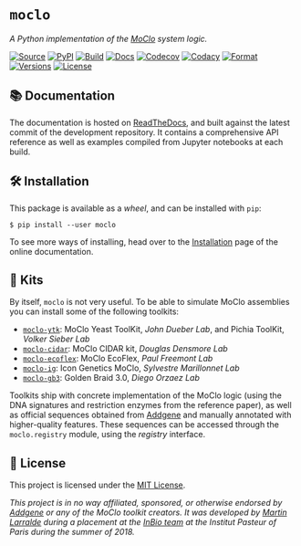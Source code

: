 # `moclo`

*A Python implementation of the [MoClo](https://www.addgene.org/cloning/moclo/) system logic.*

[![Source](https://img.shields.io/badge/source-GitHub-303030.svg?maxAge=3600&style=flat-square)](https://github.com/althonos/moclo/tree/master/moclo)
[![PyPI](https://img.shields.io/pypi/v/moclo.svg?style=flat-square&maxAge=300)](https://pypi.python.org/pypi/moclo)
[![Build](https://img.shields.io/github/workflow/status/althonos/moclo/Test?style=flat-square&maxAge=3600)](https://github.com/althonos/moclo/actions)
[![Docs](https://img.shields.io/readthedocs/moclo.svg?maxAge=3600&style=flat-square)](https://moclo.readthedocs.io/)
[![Codecov](https://img.shields.io/codecov/c/github/althonos/moclo/master.svg?style=flat-square&maxAge=600)](https://codecov.io/gh/althonos/moclo)
[![Codacy](https://img.shields.io/codacy/grade/5b29a9c0d91f4e82944a46997bd9a480/master.svg?style=flat-square&maxAge=300)](https://www.codacy.com/app/althonos/moclo)
[![Format](https://img.shields.io/pypi/format/moclo.svg?style=flat-square&maxAge=300)](https://pypi.python.org/pypi/moclo)
[![Versions](https://img.shields.io/pypi/pyversions/moclo.svg?style=flat-square&maxAge=300)](https://pypi.python.org/pypi/moclo)
[![License](https://img.shields.io/pypi/l/moclo.svg?style=flat-square&maxAge=300)](https://choosealicense.com/licenses/mit/)


## 📚 Documentation

The documentation is hosted on [ReadTheDocs](https://moclo.readthedocs.org),
and built against the latest commit of the development repository. It contains
a comprehensive API reference as well as examples compiled from Jupyter
notebooks at each build.


## 🛠️ Installation

This package is available as a *wheel*, and can be installed with ``pip``:
```console
$ pip install --user moclo
```

To see more ways of installing, head over to the
[Installation](https://moclo.readthedocs.io/en/latest/install.html)
page of the online documentation.


## 🧰 Kits

By itself, `moclo` is not very useful. To be able to simulate MoClo assemblies
you can install some of the following toolkits:

- [`moclo-ytk`](https://pypi.org/project/moclo-ytk): MoClo Yeast ToolKit,
  *John Dueber Lab*, and Pichia ToolKit, *Volker Sieber Lab*
- [`moclo-cidar`](https://pypi.org/project/moclo-cidar): MoClo CIDAR kit,
  *Douglas Densmore Lab*
- [`moclo-ecoflex`](https://pypi.org/project/moclo-ecoflex): MoClo EcoFlex,
  *Paul Freemont Lab*
- [`moclo-ig`](https://pypi.org/project/moclo-ig): Icon Genetics MoClo,
  *Sylvestre Marillonnet Lab*
- [`moclo-gb3`](https://pypi.org/project/moclo-gb3): Golden Braid 3.0,
  *Diego Orzaez Lab*

Toolkits ship with concrete implementation of the MoClo logic (using the DNA
signatures and restriction enzymes from the reference paper), as well as official
sequences obtained from [Addgene](https://www.addgene.org) and manually
annotated with higher-quality features. These sequences can be accessed through
the `moclo.registry` module, using the *registry* interface.


## 📜 License

This project is licensed under the [MIT License](http://choosealicense.com/licenses/mit/).

*This project is in no way affiliated, sponsored, or otherwise endorsed by [Addgene](https://www.addgene.org) or any of the MoClo toolkit creators.
It was developed by [Martin Larralde](https://github.com/althonos/pyhmmer)
during a placement at the [InBio team](https://research.pasteur.fr/en/team/experimental-and-computational-methods-for-modeling-cellular-processes/)
at the Institut Pasteur of Paris during the summer of 2018.*

